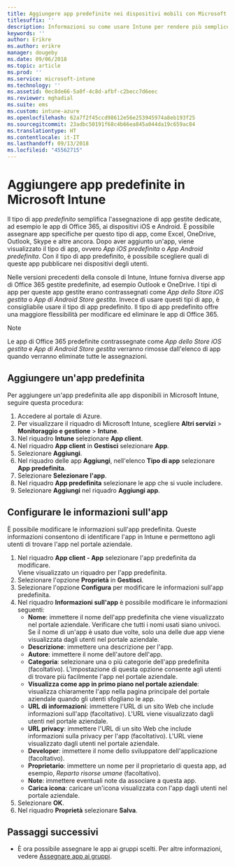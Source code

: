 ```yaml
---
title: Aggiungere app predefinite nei dispositivi mobili con Microsoft Intune
titlesuffix: ''
description: Informazioni su come usare Intune per rendere più semplice l'installazione di app predefinite nei dispositivi mobili.
keywords: ''
author: Erikre
ms.author: erikre
manager: dougeby
ms.date: 09/06/2018
ms.topic: article
ms.prod: ''
ms.service: microsoft-intune
ms.technology: ''
ms.assetid: 0ec8de66-5a0f-4c8d-afbf-c2becc7d6eec
ms.reviewer: mghadial
ms.suite: ems
ms.custom: intune-azure
ms.openlocfilehash: 62a7f2f45ccd98612e56e253945974a8eb193f25
ms.sourcegitcommit: 23adbc50191f68c4b66ea845a044da19c659ac84
ms.translationtype: HT
ms.contentlocale: it-IT
ms.lasthandoff: 09/13/2018
ms.locfileid: "45562715"
---
```

# <a name="add-built-in-apps-to-microsoft-intune"></a>Aggiungere app predefinite in Microsoft Intune

Il tipo di app *predefinito* semplifica l'assegnazione di app gestite dedicate, ad esempio le app di Office 365, ai dispositivi iOS e Android. È possibile assegnare app specifiche per questo tipo di app, come Excel, OneDrive, Outlook, Skype e altre ancora. Dopo aver aggiunto un'app, viene visualizzato il tipo di app, ovvero *App iOS predefinita* o *App Android predefinita*. Con il tipo di app predefinito, è possibile scegliere quali di queste app pubblicare nei dispositivi degli utenti.

Nelle versioni precedenti della console di Intune, Intune forniva diverse app di Office 365 gestite predefinite, ad esempio Outlook e OneDrive. I tipi di app per queste app gestite erano contrassegnati come *App dello Store iOS gestita* o *App di Android Store gestita*. Invece di usare questi tipi di app, è consigliabile usare il tipo di app predefinito. Il tipo di app predefinito offre una maggiore flessibilità per modificare ed eliminare le app di Office 365.

>[!NOTE]
>Le app di Office 365 predefinite contrassegnate come *App dello Store iOS gestita* e *App di Android Store gestita* verranno rimosse dall'elenco di app quando verranno eliminate tutte le assegnazioni.

## <a name="add-a-built-in-app"></a>Aggiungere un'app predefinita

Per aggiungere un'app predefinita alle app disponibili in Microsoft Intune, seguire questa procedura:
1. Accedere al portale di Azure.
2. Per visualizzare il riquadro di Microsoft Intune, scegliere **Altri servizi** > **Monitoraggio e gestione** > **Intune**.
3. Nel riquadro **Intune** selezionare **App client**.
4. Nel riquadro **App client** in **Gestisci** selezionare **App**.
5. Selezionare **Aggiungi**.
6. Nel riquadro delle app **Aggiungi**, nell'elenco **Tipo di app** selezionare **App predefinita**.
7. Selezionare **Selezionare l'app**.
8. Nel riquadro **App predefinita** selezionare le app che si vuole includere.
9. Selezionare **Aggiungi** nel riquadro **Aggiungi app**.


## <a name="configure-app-information"></a>Configurare le informazioni sull'app

È possibile modificare le informazioni sull'app predefinita. Queste informazioni consentono di identificare l'app in Intune e permettono agli utenti di trovare l'app nel portale aziendale.
1. Nel riquadro **App client - App** selezionare l'app predefinita da modificare.  
    Viene visualizzato un riquadro per l'app predefinita.
2. Selezionare l'opzione **Proprietà** in **Gestisci**.
3. Selezionare l'opzione **Configura** per modificare le informazioni sull'app predefinita.
4. Nel riquadro **Informazioni sull'app** è possibile modificare le informazioni seguenti:
    - **Nome**: immettere il nome dell'app predefinita che viene visualizzato nel portale aziendale. Verificare che tutti i nomi usati siano univoci. Se il nome di un'app è usato due volte, solo una delle due app viene visualizzata dagli utenti nel portale aziendale.
    - **Descrizione**: immettere una descrizione per l'app. 
    - **Autore**: immettere il nome dell'autore dell'app.
    - **Categoria**: selezionare una o più categorie dell'app predefinita (facoltativo). L'impostazione di questa opzione consente agli utenti di trovare più facilmente l'app nel portale aziendale.
    - **Visualizza come app in primo piano nel portale aziendale**: visualizza chiaramente l'app nella pagina principale del portale aziendale quando gli utenti sfogliano le app.
    - **URL di informazioni**: immettere l'URL di un sito Web che include informazioni sull'app (facoltativo). L'URL viene visualizzato dagli utenti nel portale aziendale.
    - **URL privacy**: immettere l'URL di un sito Web che include informazioni sulla privacy per l'app (facoltativo). L'URL viene visualizzato dagli utenti nel portale aziendale.
    - **Developer**: immettere il nome dello sviluppatore dell'applicazione (facoltativo).
    - **Proprietario**: immettere un nome per il proprietario di questa app, ad esempio, *Reparto risorse umane* (facoltativo).
    - **Note**: immettere eventuali note da associare a questa app.
    - **Carica icona**: caricare un'icona visualizzata con l'app dagli utenti nel portale aziendale.
4. Selezionare **OK**.
5. Nel riquadro **Proprietà** selezionare **Salva**.

## <a name="next-steps"></a>Passaggi successivi

- È ora possibile assegnare le app ai gruppi scelti. Per altre informazioni, vedere [Assegnare app ai gruppi](apps-deploy.md).
